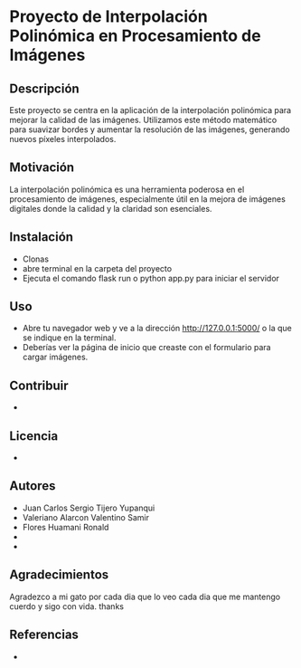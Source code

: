# Proyecto de Interpolación Polinómica en Procesamiento de Imágenes

## Descripción
Este proyecto se centra en la aplicación de la interpolación polinómica para mejorar la calidad de las imágenes. Utilizamos este método matemático para suavizar bordes y aumentar la resolución de las imágenes, generando nuevos píxeles interpolados.

## Motivación
La interpolación polinómica es una herramienta poderosa en el procesamiento de imágenes, especialmente útil en la mejora de imágenes digitales donde la calidad y la claridad son esenciales.

## Instalación
- Clonas
- abre terminal en la carpeta del proyecto
- Ejecuta el comando flask run o python app.py para iniciar el servidor

## Uso
- Abre tu navegador web y ve a la dirección http://127.0.0.1:5000/ o la que se indique en la terminal.
- Deberías ver la página de inicio que creaste con el formulario para cargar imágenes.

## Contribuir
-

## Licencia
-

## Autores
- Juan Carlos Sergio Tijero Yupanqui
- Valeriano Alarcon Valentino Samir
- Flores Huamani Ronald
-
-

## Agradecimientos
Agradezco a mi gato por cada dia que lo veo cada dia que me mantengo cuerdo y sigo con vida. 
thanks

## Referencias
-
